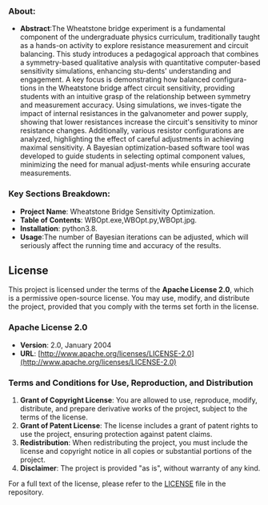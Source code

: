 ### About:
- **Abstract**:The Wheatstone bridge experiment is a fundamental component of the undergraduate physics curriculum, traditionally taught as a hands-on activity to explore resistance measurement and circuit balancing. This study introduces a pedagogical approach that combines a symmetry-based qualitative analysis with quantitative computer-based sensitivity simulations, enhancing stu-dents' understanding and engagement. A key focus is demonstrating how balanced configura-tions in the Wheatstone bridge affect circuit sensitivity, providing students with an intuitive grasp of the relationship between symmetry and measurement accuracy. Using simulations, we inves-tigate the impact of internal resistances in the galvanometer and power supply, showing that lower resistances increase the circuit's sensitivity to minor resistance changes. Additionally, various resistor configurations are analyzed, highlighting the effect of careful adjustments in achieving maximal sensitivity. A Bayesian optimization-based software tool was developed to guide students in selecting optimal component values, minimizing the need for manual adjust-ments while ensuring accurate measurements. 
### Key Sections Breakdown:

- **Project Name**: Wheatstone Bridge Sensitivity Optimization.
- **Table of Contents**: WBOpt.exe,WBOpt.py,WBOpt.jpg.
- **Installation**: python3.8.
- **Usage**:The number of Bayesian iterations can be adjusted, which will seriously affect the running time and accuracy of the results.
  
## License

This project is licensed under the terms of the **Apache License 2.0**, which is a permissive open-source license. You may use, modify, and distribute the project, provided that you comply with the terms set forth in the license.

### Apache License 2.0

- **Version**: 2.0, January 2004
- **URL**: [http://www.apache.org/licenses/LICENSE-2.0](http://www.apache.org/licenses/LICENSE-2.0)

### Terms and Conditions for Use, Reproduction, and Distribution

1. **Grant of Copyright License**: You are allowed to use, reproduce, modify, distribute, and prepare derivative works of the project, subject to the terms of the license.
2. **Grant of Patent License**: The license includes a grant of patent rights to use the project, ensuring protection against patent claims.
3. **Redistribution**: When redistributing the project, you must include the license and copyright notice in all copies or substantial portions of the project.
4. **Disclaimer**: The project is provided "as is", without warranty of any kind.

For a full text of the license, please refer to the [LICENSE](LICENSE) file in the repository.


